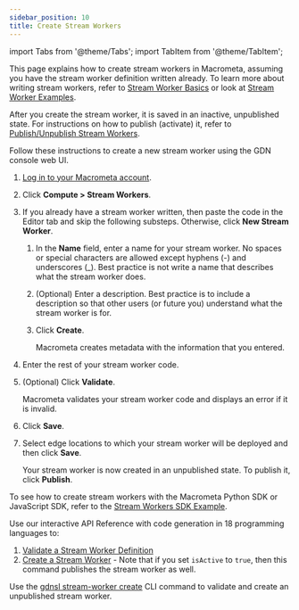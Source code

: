 ```yaml
---
sidebar_position: 10
title: Create Stream Workers
---
```


import Tabs from '@theme/Tabs';
import TabItem from '@theme/TabItem';

This page explains how to create stream workers in Macrometa, assuming you have the stream worker definition written already. To learn more about writing stream workers, refer to [Stream Worker Basics](../stream-worker-basics/) or look at [Stream Worker Examples](../examples/).

After you create the stream worker, it is saved in an inactive, unpublished state. For instructions on how to publish (activate) it, refer to [Publish/Unpublish Stream Workers](publish-unpublish-stream-workers).

<Tabs groupId="operating-systems">
<TabItem value="console" label="Web Console">

Follow these instructions to create a new stream worker using the GDN console web UI.

1. [Log in to your Macrometa account](https://auth.paas.macrometa.io/).
1. Click **Compute > Stream Workers**.
1. If you already have a stream worker written, then paste the code in the Editor tab and skip the following substeps. Otherwise, click **New Stream Worker**.
   1. In the **Name** field, enter a name for your stream worker. No spaces or special characters are allowed except hyphens (-) and underscores (_). Best practice is not write a name that describes what the stream worker does.
   2. (Optional) Enter a description. Best practice is to include a description so that other users (or future you) understand what the stream worker is for.
   3. Click **Create**.

      Macrometa creates metadata with the information that you entered.

4. Enter the rest of your stream worker code.
5. (Optional) Click **Validate**.

   Macrometa validates your stream worker code and displays an error if it is invalid.

6. Click **Save**.
7. Select edge locations to which your stream worker will be deployed and then click **Save**.

   Your stream worker is now created in an unpublished state. To publish it, click **Publish**.

</TabItem>
<TabItem value="sdk" label="SDK">

To see how to create stream workers with the Macrometa Python SDK or JavaScript SDK, refer to the [Stream Workers SDK Example](../examples/basic-examples/stream-workers-sdk-example).

</TabItem>
<TabItem value="api" label="REST API">

Use our interactive API Reference with code generation in 18 programming languages to:

1. [Validate a Stream Worker Definition](https://www.macrometa.com/docs/api#/operations/validate)
2. [Create a Stream Worker](https://www.macrometa.com/docs/api#/operations/create) - Note that if you set `isActive` to `true`, then this command publishes the stream worker as well.

</TabItem>
<TabItem value="cli" label="CLI">

Use the [gdnsl stream-worker create](../../../developer-hub/cli/stream-workers-cli#gdnsl-stream-worker-create) CLI command to validate and create an unpublished stream worker.

</TabItem>
</Tabs>
